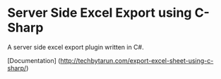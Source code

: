 # Server Side Excel Export using C-Sharp

A server side excel export plugin written in C#.

[Documentation] (http://techbytarun.com/export-excel-sheet-using-c-sharp/)
